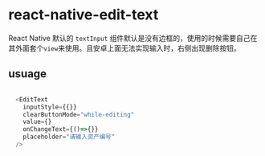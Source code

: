 # react-native-edit-text

React Native 默认的 `textInput` 组件默认是没有边框的，使用的时候需要自己在其外面套个`view`来使用。且安卓上面无法实现输入时，右侧出现删除按钮。

## usuage

```javascript

  <EditText
    inputStyle={{}}
    clearButtonMode="while-editing"
    value={}
    onChangeText={()=>{}}
    placeholder="请输入资产编号"
  />
```
